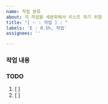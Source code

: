 ```yaml
---
name: 작업 분류
about: 각 작업을 세분화해서 리스트 하기 위함
title: "[ ✨ : 작업 ] : "
labels: 'E : 0.5h, 작업'
assignees: ''

---
```


### 작업 내용

### TODO
1. [ ] 
2. [ ]
